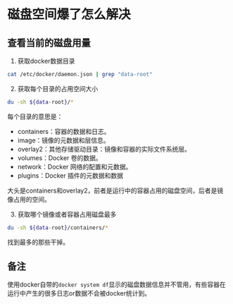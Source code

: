 # 磁盘空间爆了怎么解决

## 查看当前的磁盘用量

1. 获取docker数据目录
```bash
cat /etc/docker/daemon.json | grep "data-root"
```

2. 获取每个目录的占用空间大小
```bash
du -sh ${data-root}/*
```
每个目录的意思是：

- containers：容器的数据和日志。
- image：镜像的元数据和层信息。
- overlay2：其他存储驱动目录：镜像和容器的实际文件系统层。
- volumes：Docker 卷的数据。
- network：Docker 网络的配置和元数据。
- plugins：Docker 插件的元数据和数据

大头是containers和overlay2，前者是运行中的容器占用的磁盘空间，后者是镜像占用的空间。

3. 获取哪个镜像或者容器占用磁盘最多
```bash
du -sh ${data-root}/containers/*
```
找到最多的那些干掉。

## 备注

使用docker自带的``docker system df``显示的磁盘数据信息并不管用，有些容器在运行中产生的很多日志or数据不会被docker统计到。
